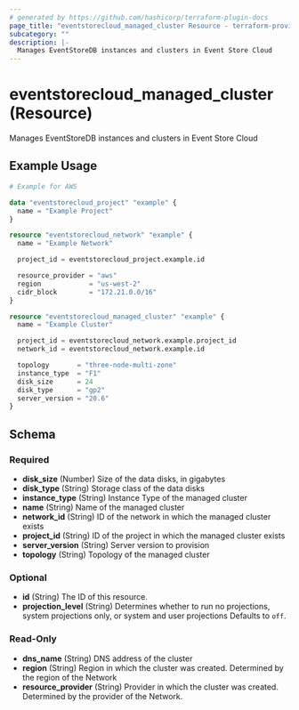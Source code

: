 ```yaml
---
# generated by https://github.com/hashicorp/terraform-plugin-docs
page_title: "eventstorecloud_managed_cluster Resource - terraform-provider-eventstorecloud"
subcategory: ""
description: |-
  Manages EventStoreDB instances and clusters in Event Store Cloud
---
```


# eventstorecloud_managed_cluster (Resource)

Manages EventStoreDB instances and clusters in Event Store Cloud

## Example Usage

```terraform
# Example for AWS

data "eventstorecloud_project" "example" {
  name = "Example Project"
}

resource "eventstorecloud_network" "example" {
  name = "Example Network"

  project_id = eventstorecloud_project.example.id

  resource_provider = "aws"
  region            = "us-west-2"
  cidr_block        = "172.21.0.0/16"
}

resource "eventstorecloud_managed_cluster" "example" {
  name = "Example Cluster"

  project_id = eventstorecloud_network.example.project_id
  network_id = eventstorecloud_network.example.id

  topology       = "three-node-multi-zone"
  instance_type  = "F1"
  disk_size      = 24
  disk_type      = "gp2"
  server_version = "20.6"
}
```

<!-- schema generated by tfplugindocs -->
## Schema

### Required

- **disk_size** (Number) Size of the data disks, in gigabytes
- **disk_type** (String) Storage class of the data disks
- **instance_type** (String) Instance Type of the managed cluster
- **name** (String) Name of the managed cluster
- **network_id** (String) ID of the network in which the managed cluster exists
- **project_id** (String) ID of the project in which the managed cluster exists
- **server_version** (String) Server version to provision
- **topology** (String) Topology of the managed cluster

### Optional

- **id** (String) The ID of this resource.
- **projection_level** (String) Determines whether to run no projections, system projections only, or system and user projections Defaults to `off`.

### Read-Only

- **dns_name** (String) DNS address of the cluster
- **region** (String) Region in which the cluster was created. Determined by the region of the Network
- **resource_provider** (String) Provider in which the cluster was created. Determined by the provider of the Network.


